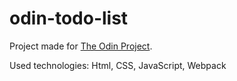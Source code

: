 # odin-todo-list

Project made for [The Odin Project](https://www.theodinproject.com/lessons/node-path-javascript-todo-list).

Used technologies: Html, CSS, JavaScript, Webpack
